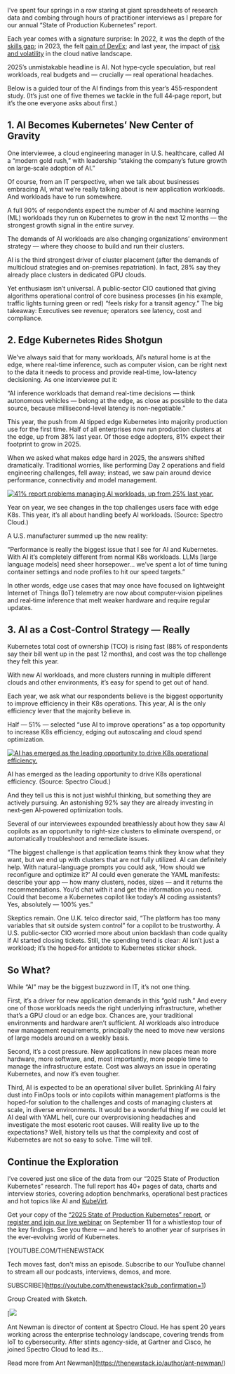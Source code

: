 I’ve spent four springs in a row staring at giant spreadsheets of research data and combing through hours of practitioner interviews as I prepare for our annual “State of Production Kubernetes” report.

Each year comes with a signature surprise: In 2022, it was the depth of the [skills gap](https://thenewstack.io/new-research-shows-the-future-is-bright-for-edge-kubernetes/); in 2023, the felt [pain of DevEx](https://thenewstack.io/the-2023-state-of-kubernetes-in-production/); and last year, the impact of [risk and volatility](https://thenewstack.io/kubernetes-48-of-users-struggle-with-tool-choice/) in the cloud native landscape.

2025’s unmistakable headline is AI. Not hype‑cycle speculation, but real workloads, real budgets and — crucially — real operational headaches.

Below is a guided tour of the AI findings from this year’s 455‑respondent study. (It’s just one of five themes we tackle in the full 44‑page report, but it’s the one everyone asks about first.)

## 1. AI Becomes Kubernetes’ New Center of Gravity

One interviewee, a cloud engineering manager in U.S. healthcare, called AI a “modern gold rush,” with leadership “staking the company’s future growth on large‑scale adoption of AI.”

Of course, from an IT perspective, when we talk about businesses embracing AI, what we’re really talking about is new application workloads. And workloads have to run somewhere.

A full 90% of respondents expect the number of AI and machine learning (ML) workloads they run on Kubernetes to grow in the next 12 months — the strongest growth signal in the entire survey.

The demands of AI workloads are also changing organizations’ environment strategy — where they choose to build and run their clusters.

AI is the third strongest driver of cluster placement (after the demands of multicloud strategies and on-premises repatriation). In fact, 28% say they already place clusters in dedicated GPU clouds.

Yet enthusiasm isn’t universal. A public‑sector CIO cautioned that giving algorithms operational control of core business processes (in his example, traffic lights turning green or red) “feels risky for a transit agency.” The big takeaway: Executives see revenue; operators see latency, cost and compliance.

## 2. Edge Kubernetes Rides Shotgun

We’ve always said that for many workloads, AI’s natural home is at the edge, where real-time inference, such as computer vision, can be right next to the data it needs to process and provide real-time, low-latency decisioning. As one interviewee put it:

“AI inference workloads that demand real-time decisions — think autonomous vehicles — belong at the edge, as close as possible to the data source, because millisecond-level latency is non-negotiable.”

This year, the push from AI tipped edge Kubernetes into majority production use for the first time. Half of all enterprises now run production clusters at the edge, up from 38% last year. Of those edge adopters, 81% expect their footprint to grow in 2025.

When we asked what makes edge hard in 2025, the answers shifted dramatically. Traditional worries, like performing Day 2 operations and field engineering challenges, fell away; instead, we saw pain around device performance, connectivity and model management.

[![41% report problems managing AI workloads, up from 25% last year.](https://cdn.thenewstack.io/media/2025/07/cc0bd2ad-k8s-challenges_spectrocloud.png)](https://cdn.thenewstack.io/media/2025/07/cc0bd2ad-k8s-challenges_spectrocloud.png)

Year on year, we see changes in the top challenges users face with edge K8s. This year, it’s all about handling beefy AI workloads. (Source: Spectro Cloud.)

A U.S. manufacturer summed up the new reality:

“Performance is really the biggest issue that I see for AI and Kubernetes. With AI it’s completely different from normal K8s workloads. LLMs [large language models] need sheer horsepower… we’ve spent a lot of time tuning container settings and node profiles to hit our speed targets.”

In other words, edge use cases that may once have focused on lightweight Internet of Things (IoT) telemetry are now about computer‑vision pipelines and real‑time inference that melt weaker hardware and require regular updates.

## 3. AI as a Cost‑Control Strategy — Really

Kubernetes total cost of ownership (TCO) is rising fast (88% of respondents say their bill went up in the past 12 months), and cost was the top challenge they felt this year.

With new AI workloads, and more clusters running in multiple different clouds and other environments, it’s easy for spend to get out of hand.

Each year, we ask what our respondents believe is the biggest opportunity to improve efficiency in their K8s operations. This year, AI is the only efficiency lever that the majority believe in.

Half — 51% — selected “use AI to improve operations” as a top opportunity to increase K8s efficiency, edging out autoscaling and cloud spend optimization.

[![AI has emerged as the leading opportunity to drive K8s operational efficiency.](https://cdn.thenewstack.io/media/2025/07/b8e48e62-k8s-efficiency_spectrocloud.png)](https://cdn.thenewstack.io/media/2025/07/b8e48e62-k8s-efficiency_spectrocloud.png)

AI has emerged as the leading opportunity to drive K8s operational efficiency. (Source: Spectro Cloud.)

And they tell us this is not just wishful thinking, but something they are actively pursuing. An astonishing 92% say they are already investing in next‑gen AI‑powered optimization tools.

Several of our interviewees expounded breathlessly about how they saw AI copilots as an opportunity to right-size clusters to eliminate overspend, or automatically troubleshoot and remediate issues.

“The biggest challenge is that application teams think they know what they want, but we end up with clusters that are not fully utilized. AI can definitely help. With natural-language prompts you could ask, ‘How should we reconfigure and optimize it?’ AI could even generate the YAML manifests: describe your app — how many clusters, nodes, sizes — and it returns the recommendations. You’d chat with it and get the information you need. Could that become a Kubernetes copilot like today’s AI coding assistants? Yes, absolutely — 100% yes.”

Skeptics remain. One U.K. telco director said, “The platform has too many variables that sit outside system control” for a copilot to be trustworthy. A U.S. public‑sector CIO worried more about union backlash than code quality if AI started closing tickets. Still, the spending trend is clear: AI isn’t just a workload; it’s the hoped‑for antidote to Kubernetes sticker shock.

## So What?

While “AI” may be the biggest buzzword in IT, it’s not one thing.

First, it’s a driver for new application demands in this “gold rush.” And every one of those workloads needs the right underlying infrastructure, whether that’s a GPU cloud or an edge box. Chances are, your traditional environments and hardware aren’t sufficient. AI workloads also introduce new management requirements, principally the need to move new versions of large models around on a weekly basis.

Second, it’s a cost pressure. New applications in new places mean more hardware, more software, and, most importantly, more people time to manage the infrastructure estate. Cost was always an issue in operating Kubernetes, and now it’s even tougher.

Third, AI is expected to be an operational silver bullet. Sprinkling AI fairy dust into FinOps tools or into copilots within management platforms is the hoped-for solution to the challenges and costs of managing clusters at scale, in diverse environments. It would be a wonderful thing if we could let AI deal with YAML hell, cure our overprovisioning headaches and investigate the most esoteric root causes. Will reality live up to the expectations? Well, history tells us that the complexity and cost of Kubernetes are not so easy to solve. Time will tell.

## Continue the Exploration

I’ve covered just one slice of the data from our “2025 State of Production Kubernetes” research. The full report has 40+ pages of data, charts and interview stories, covering adoption benchmarks, operational best practices and hot topics like AI and [KubeVirt](https://thenewstack.io/how-to-migrate-your-vms-to-kubevirt-with-forklift/).

Get your copy of the [“2025 State of Production Kubernetes” report](http://spectrocloud.com/state-of-kubernetes-2025), or [register and join our live webinar](https://www.brighttalk.com/webcast/19922/649377) on September 11 for a whistlestop tour of the key findings. See you there — and here’s to another year of surprises in the ever‑evolving world of Kubernetes.

[YOUTUBE.COM/THENEWSTACK

Tech moves fast, don't miss an episode. Subscribe to our YouTube
channel to stream all our podcasts, interviews, demos, and more.

SUBSCRIBE](https://youtube.com/thenewstack?sub_confirmation=1)

Group
Created with Sketch.

[![](https://cdn.thenewstack.io/media/2025/07/6df0e98a-antnewman.jpg)

Ant Newman is director of content at Spectro Cloud. He has spent 20 years working across the enterprise technology landscape, covering trends from IoT to cybersecurity. After stints agency-side, at Gartner and Cisco, he joined Spectro Cloud to lead its...

Read more from Ant Newman](https://thenewstack.io/author/ant-newman/)